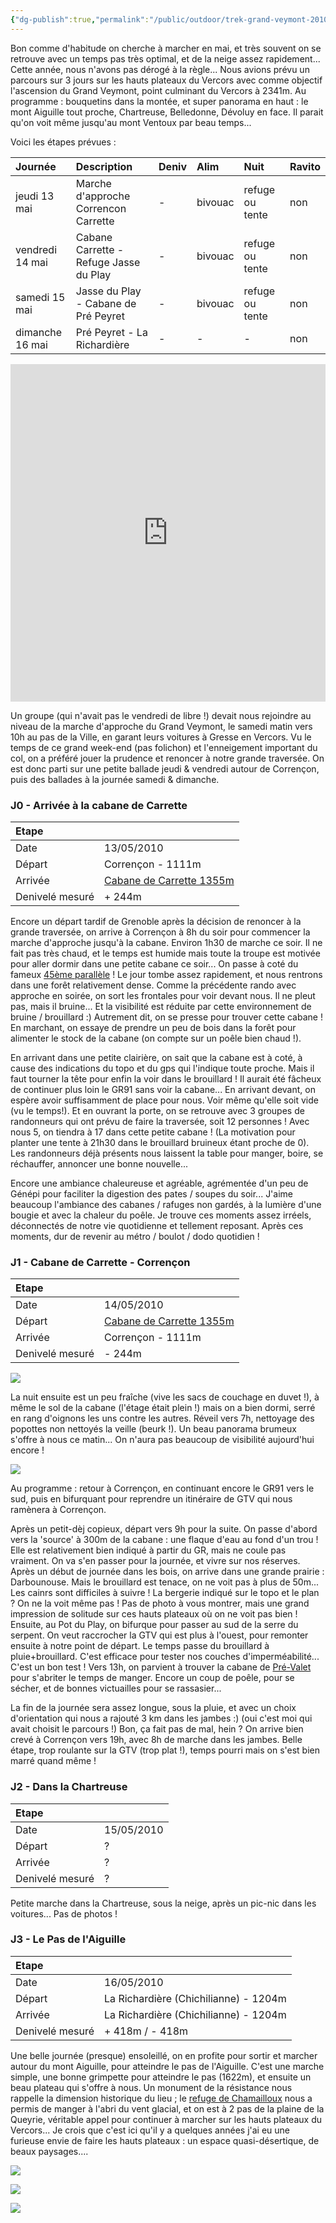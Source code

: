 ```yaml
---
{"dg-publish":true,"permalink":"/public/outdoor/trek-grand-veymont-2010-13-au-16-mai-2010/"}
---
```



Bon comme d'habitude on cherche à marcher en mai, et très souvent on se
retrouve avec un temps pas très optimal, et de la neige assez
rapidement... Cette année, nous n'avons pas dérogé à la règle... Nous
avions prévu un parcours sur 3 jours sur les hauts plateaux du Vercors
avec comme objectif l'ascension du Grand Veymont, point culminant du
Vercors à 2341m. Au programme : bouquetins dans la montée, et super
panorama en haut : le mont Aiguille tout proche, Chartreuse, Belledonne,
Dévoluy en face. Il parait qu'on voit même jusqu'au mont Ventoux par
beau temps...

Voici les étapes prévues :

| Journée         | Description                            | Deniv | Alim    | Nuit            | Ravito |
|:--------------- |:-------------------------------------- |:----- |:------- |:--------------- |:------ |
| jeudi 13 mai    | Marche d'approche Correncon Carrette   | -     | bivouac | refuge ou tente | non    |
| vendredi 14 mai | Cabane Carrette - Refuge Jasse du Play | -     | bivouac | refuge ou tente | non    |
| samedi 15 mai   | Jasse du Play - Cabane de Pré Peyret   | -     | bivouac | refuge ou tente | non    |
| dimanche 16 mai | Pré Peyret - La Richardière            | -     | -       | -               | non    |

<iframe src="https://www.visugpx.com/1271884081?iframe" allowfullscreen style="border: 0;width: 100%; height: 540px;" scrolling="no"></iframe>

Un groupe (qui n'avait pas le vendredi de libre !) devait nous rejoindre
au niveau de la marche d'approche du Grand Veymont, le samedi matin vers
10h au pas de la Ville, en garant leurs voitures à Gresse en Vercors. Vu
le temps de ce grand week-end (pas folichon) et l'enneigement important
du col, on a préféré jouer la prudence et renoncer à notre grande
traversée. On est donc parti sur une petite ballade jeudi & vendredi
autour de Corrençon, puis des ballades à la journée samedi & dimanche.

### J0 - Arrivée à la cabane de Carrette

| Etape           |                                                                                                         |
|:--------------- |:------------------------------------------------------------------------------------------------------- |
| Date            | 13/05/2010                                                                                              |
| Départ          | Corrençon - 1111m                                                                                       |
| Arrivée         | [Cabane de Carrette 1355m](http://refuges.info/point/104/cabane-non-gardee/vercors/cabane-de-carrette/) |
| Denivelé mesuré | + 244m                                                                                                  |

Encore un départ tardif de Grenoble après la décision de renoncer à la
grande traversée, on arrive à Corrençon à 8h du soir pour commencer la
marche d'approche jusqu'à la cabane. Environ 1h30 de marche ce soir. Il
ne fait pas très chaud, et le temps est humide mais toute la troupe est
motivée pour aller dormir dans une petite cabane ce soir... On passe à
coté du fameux [45ème
parallèle](http://refuges.info/point/1833/site-remarquable/vercors/45eme-parallele/)
! Le jour tombe assez rapidement, et nous rentrons dans une forêt
relativement dense. Comme la précédente rando avec approche en soirée,
on sort les frontales pour voir devant nous. Il ne pleut pas, mais il
bruine... Et la visibilité est réduite par cette environnement de bruine
/ brouillard :) Autrement dit, on se presse pour trouver cette cabane !
En marchant, on essaye de prendre un peu de bois dans la forêt pour
alimenter le stock de la cabane (on compte sur un poêle bien chaud !).

En arrivant dans une petite clairière, on sait que la cabane est à coté,
à cause des indications du topo et du gps qui l'indique toute proche.
Mais il faut tourner la tête pour enfin la voir dans le brouillard ! Il
aurait été fâcheux de continuer plus loin le GR91 sans voir la cabane...
En arrivant devant, on espère avoir suffisamment de place pour nous.
Voir même qu'elle soit vide (vu le temps!). Et en ouvrant la porte, on
se retrouve avec 3 groupes de randonneurs qui ont prévu de faire la
traversée, soit 12 personnes ! Avec nous 5, on tiendra à 17 dans cette
petite cabane ! (La motivation pour planter une tente à 21h30 dans le
brouillard bruineux étant proche de 0). Les randonneurs déjà présents
nous laissent la table pour manger, boire, se réchauffer, annoncer une
bonne nouvelle...

Encore une ambiance chaleureuse et agréable, agrémentée d'un peu de
Génépi pour faciliter la digestion des pates / soupes du soir... J'aime
beaucoup l'ambiance des cabanes / rafuges non gardés, à la lumière d'une
bougie et avec la chaleur du poêle. Je trouve ces moments assez irréels,
déconnectés de notre vie quotidienne et tellement reposant. Après ces
moments, dur de revenir au métro / boulot / dodo quotidien !

### J1 - Cabane de Carrette - Corrençon

| Etape           |                                                                                                         |
|:--------------- |:------------------------------------------------------------------------------------------------------- |
| Date            | 14/05/2010                                                                                              |
| Départ          | [Cabane de Carrette 1355m](http://refuges.info/point/104/cabane-non-gardee/vercors/cabane-de-carrette/) |
| Arrivée         | Corrençon - 1111m                                                                                       |
| Denivelé mesuré | - 244m                                                                                                  |

![](IMG_3616.JPG)

La nuit ensuite est un peu fraîche (vive les sacs de couchage en duvet
!), à même le sol de la cabane (l'étage était plein !) mais on a bien
dormi, serré en rang d'oignons les uns contre les autres. Réveil vers
7h, nettoyage des popottes non nettoyés la veille (beurk !). Un beau
panorama brumeux s'offre à nous ce matin... On n'aura pas beaucoup de
visibilité aujourd'hui encore !

![](IMG_3617.JPG)

Au programme : retour à Corrençon, en continuant encore le GR91 vers le
sud, puis en bifurquant pour reprendre un itinéraire de GTV qui nous
ramènera à Corrençon.

Après un petit-dèj copieux, départ vers 9h pour la suite. On passe
d'abord vers la 'source' à 300m de la cabane : une flaque d'eau au fond
d'un trou ! Elle est relativement bien indiqué à partir du GR, mais ne
coule pas vraiment. On va s'en passer pour la journée, et vivre sur nos
réserves. Après un début de journée dans les bois, on arrive dans une
grande prairie : Darbounouse. Mais le brouillard est tenace, on ne voit
pas à plus de 50m... Les cainrs sont difficiles à suivre ! La bergerie
indiqué sur le topo et le plan ? On ne la voit même pas ! Pas de photo à
vous montrer, mais une grand impression de solitude sur ces hauts
plateaux où on ne voit pas bien ! Ensuite, au Pot du Play, on bifurque
pour passer au sud de la serre du serpent. On veut raccrocher la GTV qui
est plus à l'ouest, pour remonter ensuite à notre point de départ. Le
temps passe du brouillard à pluie+brouillard. C'est efficace pour tester
nos couches d'imperméabilité... C'est un bon test ! Vers 13h, on
parvient à trouver la cabane de
[Pré-Valet](http://refuges.info/point/268/cabane-non-gardee/vercors/baraque-de-pre-vallet/)
pour s'abriter le temps de manger. Encore un coup de poêle, pour se
sécher, et de bonnes victuailles pour se rassasier...

La fin de la journée sera assez longue, sous la pluie, et avec un choix
d'orientation qui nous a rajouté 3 km dans les jambes :) (oui c'est moi
qui avait choisit le parcours !) Bon, ça fait pas de mal, hein ? On
arrive bien crevé à Corrençon vers 19h, avec 8h de marche dans les
jambes. Belle étape, trop roulante sur la GTV (trop plat !), temps
pourri mais on s'est bien marré quand même !

### J2 - Dans la Chartreuse

| Etape           |            |
|:--------------- |:---------- |
| Date            | 15/05/2010 |
| Départ          | ?          |
| Arrivée         | ?          |
| Denivelé mesuré | ?          |

Petite marche dans la Chartreuse, sous la neige, après un pic-nic dans
les voitures... Pas de photos !

### J3 - Le Pas de l'Aiguille

| Etape           |                                       |
|:--------------- |:------------------------------------- |
| Date            | 16/05/2010                            |
| Départ          | La Richardière (Chichilianne) - 1204m |
| Arrivée         | La Richardière (Chichilianne) - 1204m |
| Denivelé mesuré | + 418m / - 418m                       |

Une belle journée (presque) ensoleillé, on en profite pour sortir et
marcher autour du mont Aiguille, pour atteindre le pas de l'Aiguille.
C'est une marche simple, une bonne grimpette pour atteindre le pas
(1622m), et ensuite un beau plateau qui s'offre à nous. Un monument de
la résistance nous rappelle la dimension historique du lieu ; le [refuge
de
Chamailloux](http://refuges.info/point/18/cabane-non-gardee/vercors/refuge-de-chamailloux/)
nous a permis de manger à l'abri du vent glacial, et on est à 2 pas de
la plaine de la Queyrie, véritable appel pour continuer à marcher sur
les hauts plateaux du Vercors... Je crois que c'est ici qu'il y a
quelques années j'ai eu une furieuse envie de faire les hauts plateaux :
un espace quasi-désertique, de beaux paysages....

![](IMG_3635.JPG)

![](IMG_3652.JPG)

![](IMG_3649.JPG)
